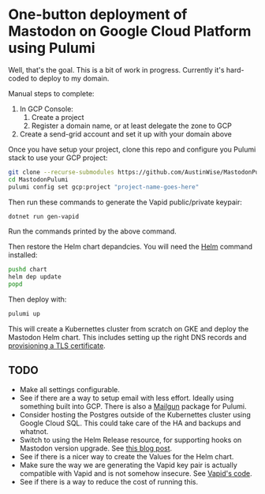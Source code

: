 # One-button deployment of Mastodon on Google Cloud Platform using Pulumi

Well, that's the goal. This is a bit of work in progress. Currently it's hard-coded
to deploy to my domain.

Manual steps to complete:

1. In GCP Console:
   1. Create a project
   2. Register a domain name, or at least delegate the zone to GCP
2. Create a send-grid account and set it up with your domain above

Once you have setup your project, clone this repo and
configure you Pulumi stack to use your GCP project:

```bash
git clone --recurse-submodules https://github.com/AustinWise/MastodonPulumi.git
cd MastodonPulumi
pulumi config set gcp:project "project-name-goes-here"
```

Then run these commands to generate the Vapid public/private keypair:

```bash
dotnet run gen-vapid
```

Run the commands printed by the above command.

Then restore the Helm chart depandcies. You will need the [Helm](https://helm.sh/)
command installed:

```bash
pushd chart
helm dep update
popd
```

Then deploy with:

```bash
pulumi up
```

This will create a Kubernettes cluster from scratch on GKE and deploy the Mastodon
Helm chart. This includes setting up the right DNS records and
[provisioning a TLS certificate](https://cloud.google.com/kubernetes-engine/docs/how-to/managed-certs).

## TODO

* Make all settings configurable.
* See if there are a way to setup email with less effort. Ideally using something
  built into GCP. There is also a [Mailgun](https://www.pulumi.com/registry/packages/mailgun/)
  package for Pulumi.
* Consider hosting the Postgres outside of the Kubernettes cluster using Google Cloud SQL. This could take care of the HA and backups and whatnot.
* Switch to using the Helm Release resource, for supporting hooks on Mastodon version upgrade.
  See [this blog post](https://www.pulumi.com/blog/full-access-to-helm-features-through-new-helm-release-resource-for-kubernetes/).
* See if there is a nicer way to create the Values for the Helm chart.
* Make sure the way we are generating the Vapid key pair is actually compatible
  with Vapid and is not somehow insecure. See [Vapid's code](https://github.com/ClearlyClaire/webpush/blob/master/lib/webpush/vapid_key.rb#L33-L57).
* See if there is a way to reduce the cost of running this.

